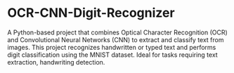 # OCR-CNN-Digit-Recognizer
A Python-based project that combines Optical Character Recognition (OCR) and Convolutional Neural Networks (CNN) to extract and classify text from images. This project recognizes handwritten or typed text and performs digit classification using the MNIST dataset. Ideal for tasks requiring text extraction, handwriting detection.
